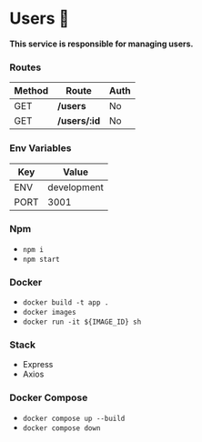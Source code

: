# Users 👥

**This service is responsible for managing users.**

### Routes

| Method | Route          | Auth |
| ------ | -------------- | ---- |
| GET    | **/users**     | No   |
| GET    | **/users/:id** | No   |

### Env Variables

| Key  | Value       |
| ---- | ----------- |
| ENV  | development |
| PORT | 3001        |

### Npm

- `npm i`
- `npm start`

### Docker

- `docker build -t app .`
- `docker images`
- `docker run -it ${IMAGE_ID} sh`

### Stack

- Express
- Axios

### Docker Compose

- `docker compose up --build`
- `docker compose down`
